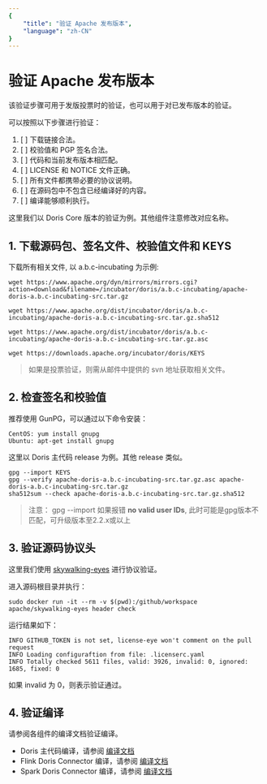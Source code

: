 ```yaml
---
{
    "title": "验证 Apache 发布版本",
    "language": "zh-CN"
}
---
```


<!-- 
Licensed to the Apache Software Foundation (ASF) under one
or more contributor license agreements.  See the NOTICE file
distributed with this work for additional information
regarding copyright ownership.  The ASF licenses this file
to you under the Apache License, Version 2.0 (the
"License"); you may not use this file except in compliance
with the License.  You may obtain a copy of the License at

  http://www.apache.org/licenses/LICENSE-2.0

Unless required by applicable law or agreed to in writing,
software distributed under the License is distributed on an
"AS IS" BASIS, WITHOUT WARRANTIES OR CONDITIONS OF ANY
KIND, either express or implied.  See the License for the
specific language governing permissions and limitations
under the License.
-->

# 验证 Apache 发布版本

该验证步骤可用于发版投票时的验证，也可以用于对已发布版本的验证。

可以按照以下步骤进行验证：

1. [ ] 下载链接合法。
2. [ ] 校验值和 PGP 签名合法。
3. [ ] 代码和当前发布版本相匹配。
4. [ ] LICENSE 和 NOTICE 文件正确。
5. [ ] 所有文件都携带必要的协议说明。
6. [ ] 在源码包中不包含已经编译好的内容。
7. [ ] 编译能够顺利执行。

这里我们以 Doris Core 版本的验证为例。其他组件注意修改对应名称。

## 1. 下载源码包、签名文件、校验值文件和 KEYS

下载所有相关文件, 以 a.b.c-incubating 为示例:

``` shell
wget https://www.apache.org/dyn/mirrors/mirrors.cgi?action=download&filename=/incubator/doris/a.b.c-incubating/apache-doris-a.b.c-incubating-src.tar.gz

wget https://www.apache.org/dist/incubator/doris/a.b.c-incubating/apache-doris-a.b.c-incubating-src.tar.gz.sha512

wget https://www.apache.org/dist/incubator/doris/a.b.c-incubating/apache-doris-a.b.c-incubating-src.tar.gz.asc

wget https://downloads.apache.org/incubator/doris/KEYS
```

> 如果是投票验证，则需从邮件中提供的 svn 地址获取相关文件。

## 2. 检查签名和校验值

推荐使用 GunPG，可以通过以下命令安装：

``` shell
CentOS: yum install gnupg
Ubuntu: apt-get install gnupg
```

这里以 Doris 主代码 release 为例。其他 release 类似。

``` shell
gpg --import KEYS
gpg --verify apache-doris-a.b.c-incubating-src.tar.gz.asc apache-doris-a.b.c-incubating-src.tar.gz
sha512sum --check apache-doris-a.b.c-incubating-src.tar.gz.sha512
```
> 注意： gpg --import 如果报错 **no valid user IDs**, 此时可能是gpg版本不匹配，可升级版本至2.2.x或以上


## 3. 验证源码协议头

这里我们使用 [skywalking-eyes](https://github.com/apache/skywalking-eyes) 进行协议验证。

进入源码根目录并执行：

```
sudo docker run -it --rm -v $(pwd):/github/workspace apache/skywalking-eyes header check
```

运行结果如下：

```
INFO GITHUB_TOKEN is not set, license-eye won't comment on the pull request
INFO Loading configuraftion from file: .licenserc.yaml
INFO Totally checked 5611 files, valid: 3926, invalid: 0, ignored: 1685, fixed: 0
```

如果 invalid 为 0，则表示验证通过。

## 4. 验证编译

请参阅各组件的编译文档验证编译。

* Doris 主代码编译，请参阅 [编译文档](/docs/install/source-install/compilation)
* Flink Doris Connector 编译，请参阅 [编译文档](/docs/ecosystem/flink-doris-connector)
* Spark Doris Connector 编译，请参阅 [编译文档](/docs/ecosystem/spark-doris-connector)
